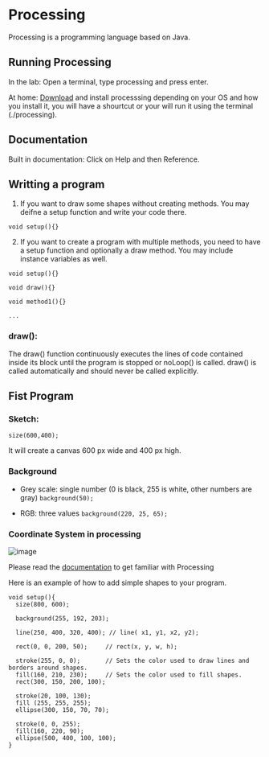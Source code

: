 # Processing

Processing is a programming language based on Java.

## Running Processing

In the lab: Open a terminal, type processing and press enter.

At home: [Download](https://processing.org/download) and install processsing depending on your OS and how you install it, you will have a shourtcut or your will run it using the terminal (./processing).

## Documentation

Built in documentation: Click on Help and then Reference.

## Writting a program

1. If you want to draw some shapes without creating methods. You may deifne a setup function and write your code there.

```
void setup(){}
```

2. If you want to create a program with multiple methods, you need to have a setup function and optionally a draw method. You may include instance variables as well.

```
void setup(){}

void draw(){}

void method1(){}

...

```

### draw():

The draw() function continuously executes the lines of code contained inside its block until the program is stopped or noLoop() is called. draw() is called automatically and should never be called explicitly.
## Fist Program

### Sketch:

```size(600,400);```

It will create a canvas 600 px wide and 400 px high.

### Background

- Grey scale: single number (0 is black, 255 is white, other numbers are gray)
  ```background(50);```
  
- RGB: three values
  ```background(220, 25, 65);```

### Coordinate System in processing

![image](https://github.com/user-attachments/assets/519dd712-f521-4833-ac9e-08bc87b9ea51)

Please read the [documentation](https://processing.org/tutorials/gettingstarted) to get familiar with Processing

Here is an example of how to add simple shapes to your program.
  
```
void setup(){
  size(800, 600);
  
  background(255, 192, 203);
  
  line(250, 400, 320, 400); // line( x1, y1, x2, y2); 
  
  rect(0, 0, 200, 50);     // rect(x, y, w, h);
  
  stroke(255, 0, 0);       // Sets the color used to draw lines and borders around shapes.
  fill(160, 210, 230);     // Sets the color used to fill shapes. 
  rect(300, 150, 200, 100);
  
  stroke(20, 100, 130);
  fill (255, 255, 255);
  ellipse(300, 150, 70, 70);
  
  stroke(0, 0, 255);
  fill(160, 220, 90);
  ellipse(500, 400, 100, 100);
}
```
